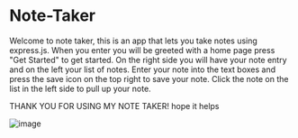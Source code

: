 # Note-Taker

Welcome to note taker, this is an app that lets you take notes using express.js.
When you enter you will be greeted with a home page press "Get Started" to get started.
On the right side you will have your note entry and on the left your list of notes.
Enter your note into the text boxes and press the save icon on the top right to save your note.
Click the note on the list in the left side to pull up your note.


THANK YOU FOR USING MY NOTE TAKER! hope it helps

![image](https://user-images.githubusercontent.com/117794483/222651026-7dc3d495-3877-46da-9bd9-31a3ee72bea6.png)
